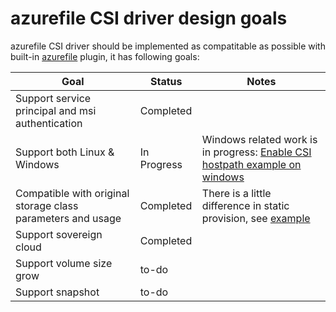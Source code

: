 # azurefile CSI driver design goals
azurefile CSI driver should be implemented as compatitable as possible with built-in [azurefile](https://kubernetes.io/docs/concepts/storage/volumes/#azurefile) plugin, it has following goals:

Goal | Status | Notes
--- | --- | --- |
Support service principal and msi authentication | Completed |  |
Support both Linux & Windows | In Progress | Windows related work is in progress: [Enable CSI hostpath example on windows](https://github.com/kubernetes-csi/drivers/issues/79) |
Compatible with original storage class parameters and usage| Completed | There is a little difference in static provision, see [example](https://github.com/andyzhangx/azurefile-csi-driver/blob/master/README.md#example2-azurefile-static-provisioninguse-an-existing-azure-file-share) |
Support sovereign cloud| Completed |  |
Support volume size grow| to-do |  |
Support snapshot | to-do |  |
